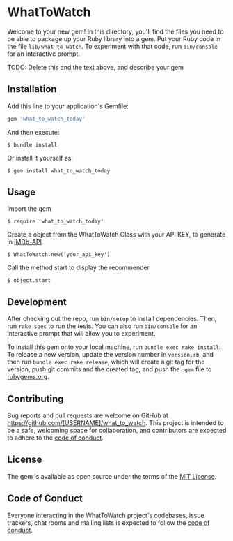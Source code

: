 # WhatToWatch

Welcome to your new gem! In this directory, you'll find the files you need to be able to package up your Ruby library into a gem. Put your Ruby code in the file `lib/what_to_watch`. To experiment with that code, run `bin/console` for an interactive prompt.

TODO: Delete this and the text above, and describe your gem

## Installation

Add this line to your application's Gemfile:

```ruby
gem 'what_to_watch_today'
```

And then execute:

    $ bundle install

Or install it yourself as:

    $ gem install what_to_watch_today

## Usage

Import the gem

    $ require 'what_to_watch_today'

Create a object from the WhatToWatch Class with your API KEY, to generate in [IMDb-API](https://imdb-api.com/Identity/Account/Register) 

    $ WhatToWatch.new('your_api_key')
 
Call the method start to display the recommender

    $ object.start


## Development

After checking out the repo, run `bin/setup` to install dependencies. Then, run `rake spec` to run the tests. You can also run `bin/console` for an interactive prompt that will allow you to experiment.

To install this gem onto your local machine, run `bundle exec rake install`. To release a new version, update the version number in `version.rb`, and then run `bundle exec rake release`, which will create a git tag for the version, push git commits and the created tag, and push the `.gem` file to [rubygems.org](https://rubygems.org).

## Contributing

Bug reports and pull requests are welcome on GitHub at https://github.com/[USERNAME]/what_to_watch. This project is intended to be a safe, welcoming space for collaboration, and contributors are expected to adhere to the [code of conduct](https://github.com/[USERNAME]/what_to_watch/blob/master/CODE_OF_CONDUCT.md).

## License

The gem is available as open source under the terms of the [MIT License](https://opensource.org/licenses/MIT).

## Code of Conduct

Everyone interacting in the WhatToWatch project's codebases, issue trackers, chat rooms and mailing lists is expected to follow the [code of conduct](https://github.com/[USERNAME]/what_to_watch/blob/master/CODE_OF_CONDUCT.md).
